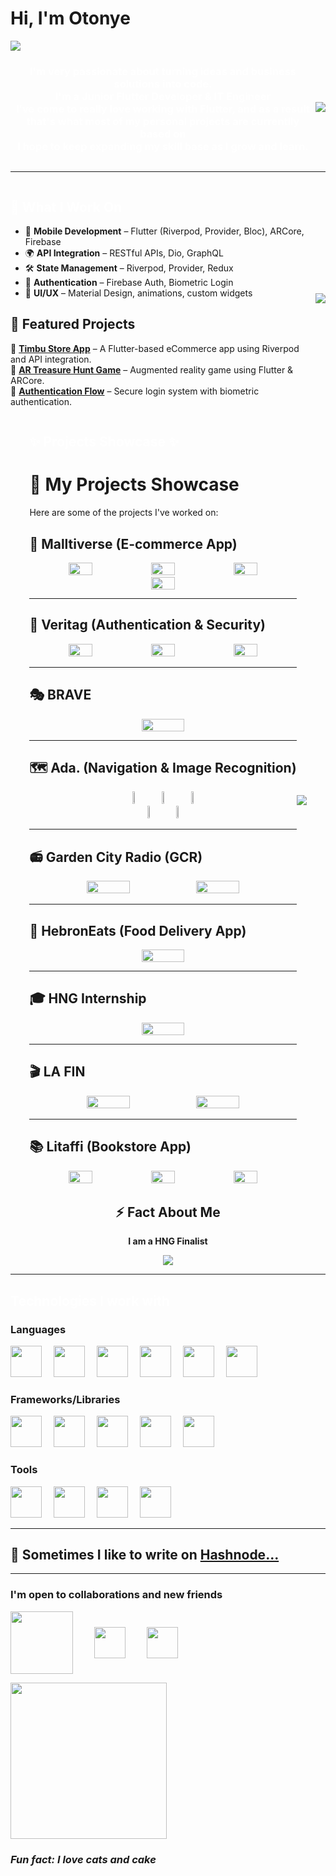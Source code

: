 
<h1 style="text-align: left;">Hi, I'm Otonye</h1>
<img align="center" src="assets\Pink and Purple Professional LinkedIn Banner.png"/>


<div style="display:flex;   width: max-width;
            align-items: center;
            justify-content: center;">
<div width="40px">
<h3 style="text-align: center; color: white;">I'm very passionate about turning ideas and business solutions into code. <br> I'm a Junior Flutter Developer & IT Engineer <br> I've come to really love working with Flutter, and as a result <br> that's what most of my personal projects are currentlly based on<br> I hope to keep expanding my skill base as I grow and learn.</h3>
</div>
<img src="assets\noodles-GIF-by-Pusheen-unscreen.gif"/>
</div>
<hr>

<div  style="display:flex;   width: max-width;
            align-items: center;
            justify-content: center;">

<div>

<h2 style=" color: white;"> 🔹 What I Work On </h2>

- 📱 **Mobile Development** – Flutter (Riverpod, Provider, Bloc), ARCore, Firebase  
- 🌍 **API Integration** – RESTful APIs, Dio, GraphQL  
- 🛠 **State Management** – Riverpod, Provider, Redux  
- 🔐 **Authentication** – Firebase Auth, Biometric Login  
- 🎨 **UI/UX** – Material Design, animations, custom widgets

## 📌 Featured Projects  
🔹 **[Timbu Store App](https://github.com/your-repo-link)** – A Flutter-based eCommerce app using Riverpod and API integration.  
🔹 **[AR Treasure Hunt Game](https://github.com/your-repo-link)** – Augmented reality game using Flutter & ARCore.  
🔹 **[Authentication Flow](https://github.com/your-repo-link)** – Secure login system with biometric authentication.  


</div>
<div>
<img src="assets\homework-studying-GIF-by-Pushe-unscreen.gif"/>
</div>
</div>

<div  style="display:flex;   width: max-width;
            align-items: center;
            justify-content: center;">

<div>

<h2 style=" color: white;">✨ Projects Showcase ✨</h2>

# 🚀 My Projects Showcase  

Here are some of the projects I've worked on:  

## 🛒 Malltiverse (E-commerce App)  
<div align="center">
    <img src="assets/Malltiverse%20-%20Home.jpg" width="30%">
    <img src="assets/Malltiverse%20-%20Cart.jpg" width="30%">
    <img src="assets/Malltiverse%20-%20Wishlist.jpg" width="30%">
</div>  

<div align="center">
    <img src="assets/Malltiverse%20-%20Checkout.jpg" width="30%">
</div>  

---

## 🔐 Veritag (Authentication & Security)  
<div align="center">
    <img src="assets/Veritag%201.jpg" width="30%">
    <img src="assets/Veritag%202.jpg" width="30%">
    <img src="assets/Veritag%203.jpg" width="30%">
</div>  

---

## 🎭 BRAVE  
<div align="center">
    <img src="assets/BRAVE.jpg" width="40%">
</div>  

---

## 🗺️ Ada. (Navigation & Image Recognition)  
<div align="center">
    <img src="assets/Ada.%20-%20Home.jpg" width="10%">
    <img src="assets/Ada.%20-%20Nearby%20Places.jpg" width="10%">
    <img src="assets/Ada.%20-%20directions.jpg" width="10%">
</div>  

<div align="center">
    <img src="assets/Ada.%20-%20image%20rec.jpg" width="10%">
    <img src="assets/Ada.%20-%20Onboarding.jpg" width="10%">
</div>  

---

## 📻 Garden City Radio (GCR)  
<div align="center">
    <img src="assets/GCR%201.jpg" width="40%">
    <img src="assets/GCR%202.jpg" width="40%">
</div>  

---

## 🍔 HebronEats (Food Delivery App)  
<div align="center">
    <img src="assets/hebronEats.jpg" width="40%">
</div>  

---

## 🎓 HNG Internship  
<div align="center">
    <img src="assets/HNG.jpeg" width="40%">
</div>  

---

## 🎬 LA FIN  
<div align="center">
    <img src="assets/LA%20FIN%201.jpg" width="40%">
    <img src="assets/LA%20FIN%202.jpg" width="40%">
</div>  

---

## 📚 Litaffi (Bookstore App)  
<div align="center">
    <img src="assets/Litaffi.jpg" width="30%">
    <img src="assets/Littafi%202.jpg" width="30%">
    <img src="assets/Litaffi%203.jpg" width="30%">
</div>  


</div>
<div>
<img src="assets\homework-studying-GIF-by-Pushe-unscreen.gif"/>
</div>
</div>

<div align="center">
  <h2>⚡ Fact About Me </h2>
  <p><strong>I am a HNG Finalist</strong></p>
  <img src="assets\homework-studying-GIF-by-Pushe-unscreen.gif"/>
</div>


<hr>
<h2 style=" color: white;"> Technologies I work with </h2>
<div>
<div>
<h3>Languages</h3>
<p style= "word-spacing: 15px;">
<img src="assets\html5.svg" width="50px"/>  
<img src="assets\css3.svg" width="50px"/> 
<img src="assets\dart.svg" width="50px"/>  
<img src="assets\javascript.svg" width="50px"/>  
<img src="assets\python.svg" width="50px"/>  
<img src="assets\c.svg" width="50px"/>
</p>
<h3>Frameworks/Libraries</h3>
<p style= "word-spacing: 15px;">
<img src="assets\flutter.svg" width="50px"/> 
<img src="assets\bootstrap.svg" width="50px"/> 
<img src="assets\react.svg" width="50px"/> 
<img src="assets\tailwindcss.svg"width="50px"/> 
<img src="assets\rasa.svg" width="50px"/>
</p>
<h3>Tools</h3>
<p style= "word-spacing: 15px;"><img src="assets\figma.svg" width="50px"/> 
<img src="assets\git.svg" width="50px"/> 
<img src="assets\wordpress.svg" width="50px"/> 
<img src="assets\firebase.svg" width="50px"/>

</p>
</div>

<hr>
<h2 style="color:"white">💬  Sometimes I like to write on <a href="https://dawndev.hashnode.dev/"> Hashnode...</a></h2>

<hr>

<div>
<h3> I'm open to collaborations and new friends </h2>
<p style= "word-spacing: 30px; color:"white">
<a href="https://www.showwcase.com/otonyedev"><img align="center" src="assets\showwcase.png" 
width="100px"/></a>
<a href="https://www.linkedin.com/in/otonye-robinson"> <img align="center" src="assets\linkedin.svg" 
width="50px"/></a>
<a href="https://twitter.com/kingdawndev"> <img align="center" src="assets\twitter.svg" 
width="50px"/></a>
</p>
</div>

<div style="margin:auto;">
<img width="250px" src="assets\Thank-U-Laughing-GIF-by-Pushee-unscreen.gif" width="50px"/>
</div>


<h3><em>Fun fact: I love cats and cake<em></h3>





<!--
**OtonyeR/OtonyeR** is a ✨ _special_ ✨ repository because its `README.md` (this file) appears on your GitHub profile.





Here are some ideas to get you started:

- 🔭 I’m currently working on ...
- 🌱 I’m currently learning ...
- 👯 I’m looking to collaborate on ...
- 🤔 I’m looking for help with ...
- 💬 Ask me about ...
- 📫 How to reach me: ...
- 😄 Pronouns: ...
- ⚡ Fun fact: ...
-->
